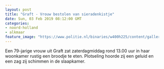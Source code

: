 ```yaml
---
layout: post
title: "Graft - Vrouw bestolen van sieradenkistje"
date: Sun, 03 Feb 2019 08:12:00 GMT
categories: 
- noord-holland 
- alkmaar 
feature_image: "https://www.politie.nl/binaries/w400h225/content/gallery/politie/stockfotos/infra-en-voertuigen/twee-motorrijders.jpg"
---
```


Een 79-jarige vrouw uit Graft zat zaterdagmiddag rond 13.00 uur in haar woonkamer rustig een broodje te eten. Plotseling hoorde zij een geluid en een zag zij schimmen in de slaapkamer.
